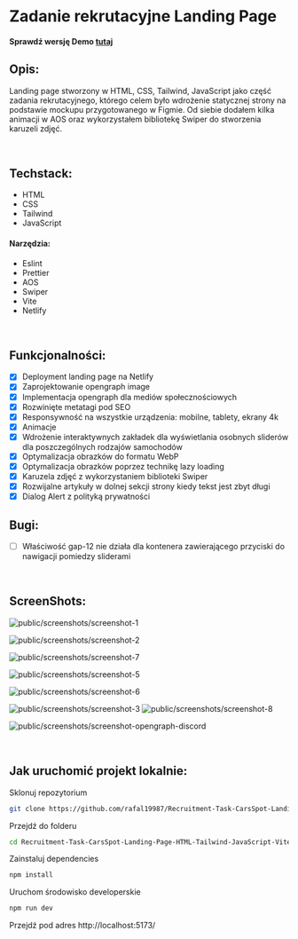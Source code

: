 # Zadanie rekrutacyjne Landing Page

#### Sprawdź wersję Demo [tutaj](https://carsspot.netlify.app/)

## Opis:

Landing page stworzony w HTML, CSS, Tailwind, JavaScript jako część zadania rekrutacyjnego, którego celem było wdrożenie statycznej strony na podstawie mockupu przygotowanego w Figmie. Od siebie dodałem kilka animacji w AOS oraz wykorzystałem bibliotekę Swiper do stworzenia karuzeli zdjęć.

<br />

## Techstack:

- HTML
- CSS
- Tailwind
- JavaScript

#### Narzędzia:

- Eslint
- Prettier
- AOS
- Swiper
- Vite
- Netlify

<br />

## Funkcjonalności:

- [x] Deployment landing page na Netlify
- [x] Zaprojektowanie opengraph image
- [x] Implementacja opengraph dla mediów społecznościowych
- [x] Rozwinięte metatagi pod SEO
- [x] Responsywność na wszystkie urządzenia: mobilne, tablety, ekrany 4k
- [x] Animacje
- [x] Wdrożenie interaktywnych zakładek dla wyświetlania osobnych sliderów dla poszczególnych rodzajów samochodów
- [x] Optymalizacja obrazków do formatu WebP
- [x] Optymalizacja obrazków poprzez technikę lazy loading
- [x] Karuzela zdjęć z wykorzystaniem biblioteki Swiper
- [x] Rozwijalne artykuły w dolnej sekcji strony kiedy tekst jest zbyt długi
- [x] Dialog Alert z polityką prywatności

## Bugi:

- [ ] Właściwość gap-12 nie działa dla kontenera zawierającego przyciski do nawigacji pomiedzy sliderami

<br />

## ScreenShots:

![public/screenshots/screenshot-1](./public/screenshots/screenshot-1.png)

![public/screenshots/screenshot-2](./public/screenshots/screenshot-2.png)

![public/screenshots/screenshot-7](./public/screenshots/screenshot-6.png)

![public/screenshots/screenshot-5](./public/screenshots/screenshot-4.png)

![public/screenshots/screenshot-6](./public/screenshots/screenshot-5.png)

![public/screenshots/screenshot-3](./public/screenshots/screenshot-7.png)
![public/screenshots/screenshot-8](./public/screenshots/screenshot-8.png)

![public/screenshots/screenshot-opengraph-discord](./public/screenshots/screenshot-opengraph-discord.png)

<br />

## Jak uruchomić projekt lokalnie:

Sklonuj repozytorium

```bash
git clone https://github.com/rafal19987/Recruitment-Task-CarsSpot-Landing-Page-HTML-Tailwind-JavaScript-Vite.git
```

Przejdź do folderu

```bash
cd Recruitment-Task-CarsSpot-Landing-Page-HTML-Tailwind-JavaScript-Vite
```

Zainstaluj dependencies

```bash
npm install
```

Uruchom środowisko developerskie

```bash
npm run dev
```

Przejdź pod adres http://localhost:5173/
